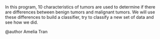 In this program, 10 characteristics of tumors are used to determine if there are differences between benign tumors and malignant tumors. We will use these differences to build a classifier, try to classify a new set of data and see how we did.

@author Amelia Tran 
